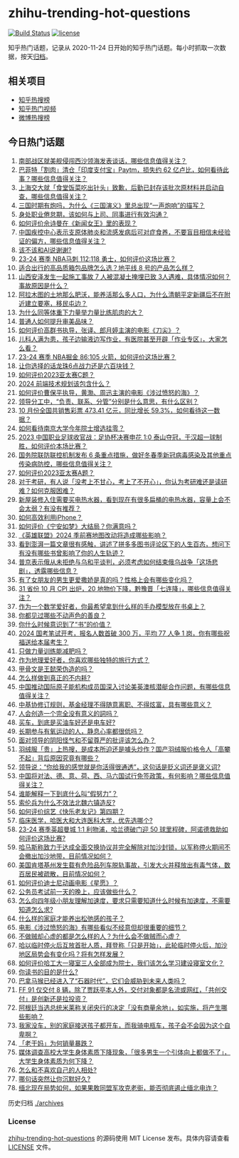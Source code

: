 # zhihu-trending-hot-questions

[![Build Status](https://github.com/justjavac/zhihu-trending-hot-questions/workflows/ci/badge.svg?branch=master)](https://github.com/justjavac/zhihu-trending-hot-questions/actions)
[![license](https://img.shields.io/github/license/justjavac/zhihu-trending-hot-questions)](https://github.com/justjavac/zhihu-trending-hot-questions/blob/master/LICENSE)

知乎热门话题，记录从 2020-11-24
日开始的知乎热门话题。每小时抓取一次数据，按天[归档](./archives)。

## 相关项目

- [知乎热搜榜](https://github.com/justjavac/zhihu-trending-top-search)
- [知乎热门视频](https://github.com/justjavac/zhihu-trending-hot-video)
- [微博热搜榜](https://github.com/justjavac/weibo-trending-hot-search)

## 今日热门话题

<!-- BEGIN -->
<!-- 最后更新时间 Sun Nov 26 2023 10:20:45 GMT+0800 (China Standard Time) -->

1. [南部战区就美舰侵闯西沙领海发表谈话，哪些信息值得关注？](https://www.zhihu.com/question/631890767)
1. [巴菲特「割肉」清仓「印度支付宝」Paytm，损失约 62 亿卢比，如何看待此事？哪些信息值得关注？](https://www.zhihu.com/question/631820073)
1. [上海交大就「食堂饭菜吃出针头」致歉，后勤已封存该批次原材料并启动自查，哪些信息值得关注？](https://www.zhihu.com/question/631891359)
1. [三国时期有炮吗，为什么《三国演义》里总出现“一声炮响”的描写？](https://www.zhihu.com/question/625086821)
1. [身处职业倦怠期，该如何与上司、同事进行有效沟通？](https://www.zhihu.com/question/630020636)
1. [如何评价佘诗曼在《新闻女王》里的表现？](https://www.zhihu.com/question/630841515)
1. [中国疾控中心表示支原体肺炎和流感发病后可对症食养，不要盲目相信未经验证的偏方，哪些信息值得关注？](https://www.zhihu.com/question/631820058)
1. [该不该和AI说谢谢?](https://www.zhihu.com/question/631560175)
1. [23-24 赛季 NBA马刺 112:118 勇士，如何评价这场比赛？](https://www.zhihu.com/question/631822411)
1. [适合出行的高品质箱包品牌怎么选？地平线 8 号的产品怎么样？](https://www.zhihu.com/question/631709951)
1. [山西安泽发生一起施工事故 7 人被混凝土掩埋已致 3人遇难，具体情况如何？事故原因是什么？](https://www.zhihu.com/question/631818712)
1. [阿拉木图的土地那么肥沃，能养活那么多人口，为什么清朝平定新疆后不在附近建立要塞，移民屯边？](https://www.zhihu.com/question/629081991)
1. [为什么同等体重下力量举力量比练肌肉的大？](https://www.zhihu.com/question/631275830)
1. [普通人如何提升审美品味？](https://www.zhihu.com/question/630322398)
1. [如何评价高群书执导，张译、郎月婷主演的电影《刀尖》？](https://www.zhihu.com/question/630591692)
1. [儿科人满为患，孩子边输液边写作业，有医院甚至开辟「作业专区」，大家怎么看？](https://www.zhihu.com/question/631689120)
1. [23-24 赛季 NBA掘金 86:105 火箭，如何评价这场比赛？](https://www.zhihu.com/question/631810598)
1. [让你选择的话龙珠6点战力还是六百块钱？](https://www.zhihu.com/question/630931065)
1. [如何评价2023亚太赛C题？](https://www.zhihu.com/question/631470828)
1. [2024 前端技术规划该包含什么？](https://www.zhihu.com/question/624978862)
1. [如何评价曹保平执导，黄渤、周迅主演的电影《涉过愤怒的海》？](https://www.zhihu.com/question/508559735)
1. [领导分工中，“负责、联系、分管”分别是什么意思，有什么区别？](https://www.zhihu.com/question/20252062)
1. [10 月份全国共销售彩票 473.41 亿元，同比增长 59.3%，如何看待这一数据？](https://www.zhihu.com/question/631691736)
1. [如何看待南京大学今年院士增选挂零？](https://www.zhihu.com/question/631355106)
1. [2023 中国职业足球收官战：足协杯决赛申花 1:0 泰山夺冠，于汉超一球制胜，如何评价本场比赛？](https://www.zhihu.com/question/631880343)
1. [国务院联防联控机制发布 6 条重点措施，做好冬春季新冠病毒感染及其他重点传染病防控，哪些信息值得关注？](https://www.zhihu.com/question/631676989)
1. [如何评价2023亚太赛A题？](https://www.zhihu.com/question/631470733)
1. [对于考研，有人说「没考上不甘心，考上了不开心」，你认为考研难还是读研难？如何克服困难？](https://www.zhihu.com/question/631629661)
1. [新屋装修入住需要买电热水器，看到现在有很多扁桶的电热水器，容量上会不会太弱？有没有推荐？](https://www.zhihu.com/question/630517638)
1. [如何高效利用iPhone？](https://www.zhihu.com/question/21920881)
1. [如何评价《宁安如梦》大结局？你满意吗？](https://www.zhihu.com/question/631883272)
1. [《英雄联盟》2024 季前赛地图改动将造成哪些影响？](https://www.zhihu.com/question/631058030)
1. [看到澎湃一篇文章很有感触，讲述了拼多多图书评论区下的人生百态，想问下有没有哪些书曾影响了你的人生轨迹？](https://www.zhihu.com/question/627056532)
1. [普京表示俄从未拒绝与乌和平谈判，必须考虑如何结束俄乌战争「这场悲剧」，透露哪些信息？](https://www.zhihu.com/question/631633373)
1. [有了女朋友的男生更爱撒娇是真的吗？性格上会有哪些变化吗？](https://www.zhihu.com/question/631563609)
1. [31 省份 10 月 CPI 出炉，20 地物价下降，黔豫晋「七连降」，哪些信息值得关注？](https://www.zhihu.com/question/631647083)
1. [作为一个数学爱好者，你最希望拿到什么样的手办模型放在书桌上？](https://www.zhihu.com/question/630537987)
1. [你都见过哪些不动声色的善良？](https://www.zhihu.com/question/537980991)
1. [你什么时候意识到了“书”的价值？](https://www.zhihu.com/question/606210023)
1. [2024 国考笔试开考，报名人数首破 300 万，平均 77 人争 1 岗，你有哪些祝福送给本届考生？](https://www.zhihu.com/question/631696474)
1. [只做力量训练能减肥吗？](https://www.zhihu.com/question/631342464)
1. [作为地理爱好者，你喜欢哪些独特的旅行方式？](https://www.zhihu.com/question/624436550)
1. [甲骨文是王懿荣伪造的吗？](https://www.zhihu.com/question/631604812)
1. [怎么样做到真正的不内耗?](https://www.zhihu.com/question/499351260)
1. [中国推动国际原子能机构成员国深入讨论美英澳核潜艇合作问题，有哪些信息值得关注？](https://www.zhihu.com/question/631857655)
1. [中基协修订规则，基金经理不得随意离职、不得炫富，具有哪些意义？](https://www.zhihu.com/question/631808240)
1. [人会创造一个完全没有意义的詞吗？](https://www.zhihu.com/question/630831976)
1. [买车，到底是买油车好还是电车好?](https://www.zhihu.com/question/616908884)
1. [长期参与有氧运动的人，静息心率都很低吗？](https://www.zhihu.com/question/630991137)
1. [面对领导的阴阳怪气和不留尊严的批评该怎么办？](https://www.zhihu.com/question/631072164)
1. [羽绒服「贵」上热搜，是成本所迫还是噱头炒作？国产羽绒服价格令人「高攀不起」背后原因究竟有哪些？](https://www.zhihu.com/question/631820076)
1. [领导说：“你给我的感觉就是你活得很通透”，这句话是贬义词还是褒义词?](https://www.zhihu.com/question/631382506)
1. [中国将对法、德、意、荷、西、马六国试行免签政策，有何影响？哪些信息值得关注？](https://www.zhihu.com/question/631683604)
1. [谁能解释一下到底什么叫“假努力”？](https://www.zhihu.com/question/442259394)
1. [索伦兵为什么不效法北魏六镇造反?](https://www.zhihu.com/question/631600696)
1. [如何评价综艺《快乐老友记》第四期？](https://www.zhihu.com/question/631721759)
1. [临床医学，哈医大和大连医科大学，优先选哪个?](https://www.zhihu.com/question/608449179)
1. [23-24 赛季英超曼城 1:1 利物浦，哈兰德破门迎 50 球里程碑，阿诺德救助如何评价这场比赛?](https://www.zhihu.com/question/631910631)
1. [哈马斯称致力于达成全面交换协议并完全解除对加沙封锁，以军称停火期间不会撤出加沙地带，目前情况如何？](https://www.zhihu.com/question/631820087)
1. [美国肯塔基州发生载有危险品列车脱轨事故，引发大火并释放出有毒气体，数百居民被疏散，目前情况如何？](https://www.zhihu.com/question/631637060)
1. [如何评价迪士尼动画电影《星愿》？](https://www.zhihu.com/question/629928499)
1. [公务员考试前一天的晚上，应该做些什么？](https://www.zhihu.com/question/631158924)
1. [怎么向四年级小朋友理解加速度，要求只需要知道什么时候有加速度，不需要知道怎么求?](https://www.zhihu.com/question/609959857)
1. [什么样的家庭才能养出松弛感的孩子？](https://www.zhihu.com/question/621449512)
1. [电影《涉过愤怒的海》有哪些看似不经意但却很重要的细节？](https://www.zhihu.com/question/631549978)
1. [不做贼却心虚的都是怎么样的人？为什么会不做贼而心虚？](https://www.zhihu.com/question/601792013)
1. [哈以临时停火后互放首批人质，拜登称「只是开始」，此轮临时停火后，加沙地区局势会有变化吗？将有怎样发展？](https://www.zhihu.com/question/631828198)
1. [如何评价哈工大一寝室三人全部成为院士，我们该怎么学习建设寝室文化？](https://www.zhihu.com/question/631646213)
1. [你读书的目的是什么?](https://www.zhihu.com/question/626001462)
1. [巴拿马猴已经进入了“石器时代”，它们会威胁到未来人类吗？](https://www.zhihu.com/question/587459313)
1. [FF 91 仅交付 8 辆，除了贾跃亭本人外，交付对象都是名流或网红，「共创交付」是创新还是拉投资？](https://www.zhihu.com/question/631746203)
1. [阿根廷当选总统米莱称关闭央行的决定「没有商量余地」，如实施，将产生哪些影响？](https://www.zhihu.com/question/631773529)
1. [我家没车，别的家庭接送孩子都开车，而我骑电瓶车，孩子会不会因为这个自卑啊？](https://www.zhihu.com/question/629351256)
1. [「老干妈」为何销量暴跌？](https://www.zhihu.com/question/630765369)
1. [媒体调查高校大学生身体素质下降现象，「很多男生一个引体向上都做不了」，大学生身体素质为何下降？](https://www.zhihu.com/question/631686367)
1. [怎么和不喜欢自己的人相处?](https://www.zhihu.com/question/325524089)
1. [哪句话突然让你沉默好久?](https://www.zhihu.com/question/627076341)
1. [缅北现在局势如何，如果果敢同盟军攻克老街，能否彻底遏止缅北电诈？](https://www.zhihu.com/question/631670743)

<!-- END -->

历史归档 [./archives](./archives)

### License

[zhihu-trending-hot-questions](https://github.com/justjavac/zhihu-trending-hot-questions)
的源码使用 MIT License 发布。具体内容请查看 [LICENSE](./LICENSE) 文件。
